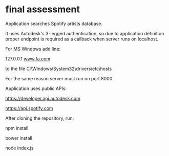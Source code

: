 # final assessment

Application searches Spotify artists database.

It uses Autodesk's 3-legged authentication, so due to application definition proper endpoint is required as a callback when server runs on localhost.

For MS Windows add line:

127.0.0.1 www.fa.com

to the file C:\Windows\System32\drivers\etc\hosts

For the same reason server must run on port 8000.

Application uses public APIs:

https://developer.api.autodesk.com

https://api.spotify.com


After cloning the repository, run:

npm install

bower install

node index.js



